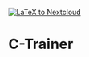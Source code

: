 [![LaTeX to Nextcloud](https://github.com/eskopp/C-Trainer/actions/workflows/publish.yml/badge.svg)](https://github.com/eskopp/C-Trainer/actions/workflows/publish.yml)

# C-Trainer
